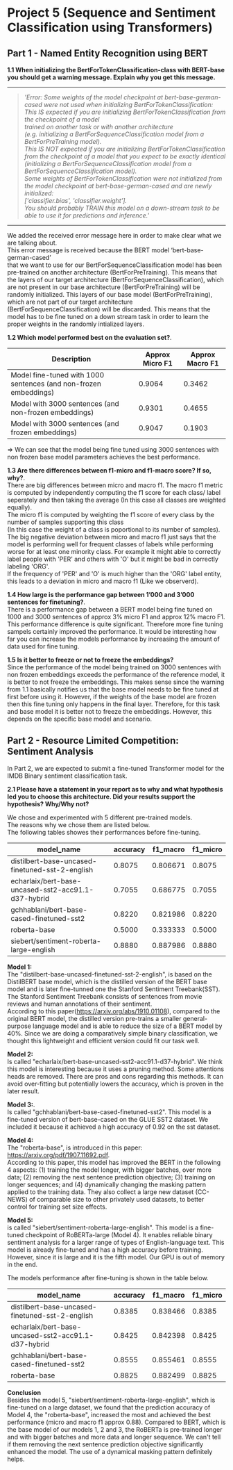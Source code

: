 # Project 5 (Sequence and Sentiment Classification using Transformers)

## Part 1 - Named Entity Recognition using BERT

**1.1 When initializing the BertForTokenClassification-class with BERT-base you should get a warning message. Explain why you get this message.**

---

> *'Error: Some weights of the model checkpoint at bert-base-german-cased were not used when initializing BertForTokenClassification:  
> This IS expected if you are initializing BertForTokenClassification from the checkpoint of a model  
> trained on another task or with another architecture  
> (e.g. initializing a BertForSequenceClassification model from a BertForPreTraining model).  
> This IS NOT expected if you are initializing BertForTokenClassification from the checkpoint of a model that you expect to be exactly identical   
> (initializing a BertForSequenceClassification model from a BertForSequenceClassification model).  
> Some weights of BertForTokenClassification were not initialized from the model checkpoint at bert-base-german-cased and are newly initialized:  
> ['classifier.bias', 'classifier.weight'].  
> You should probably TRAIN this model on a down-stream task to be able to use it for predictions and inference.'*  

---

We added the received error message here in order to make clear what we are talking about.  
This error message is received because the BERT model ‘bert-base-german-cased’  
that we want to use for our BertForSequenceClassification model 
has been pre-trained on another architecture (BertForPreTraining). 
This means that the layers of our target architecture (BertForSequenceClassification), which are not present in our base
architecture (BertForPreTraining) will be randomly initialized.
This layers of our base model (BertForPreTraining), which are not part of our
target architecture (BertForSequenceClassification) will be discarded.
This means that the model has to be fine tuned on a down stream task in order to learn the proper weights in the randomly intialized layers.

**1.2 Which model performed best on the evaluation set?**. 

|Description|Approx Micro F1|Approx Macro F1| 
|---|---|---|
|Model fine-tuned with 1000 sentences (and non-frozen embeddings)|0.9064|0.3462|
|Model with 3000 sentences (and non-frozen embeddings)|0.9301|0.4655|
|Model with 3000 sentences (and frozen embeddings)|0.9047|0.1903|

=> We can see that the model being fine tuned using 3000 sentences with non frozen base model parameters achieves the best performance.

**1.3 Are there differences between f1-micro and f1-macro score? If so, why?**.  
There are big differences between micro and macro f1.
The macro f1 metric is computed by independently computing the f1 score for each class/ label seperately and then taking the average 
(In this case all classes are weighted equally).  
The micro f1 is computed by weighting the f1 score of every class by the number of samples supporting this class  
(In this case the weight of a class is poportional to its number of samples).
The big negative deviation between micro and macro f1 just says that the model is performing well
for frequent classes of labels while performing worse for at least one minority class.
For example it might able to correctly label people with 'PER' and others with 'O' but it might be bad in 
correctly labeling 'ORG'.  
If the frequency of 'PER' and 'O' is much higher than the 'ORG' label entity, this leads to
a deviation in micro and macro f1 (Like we observerd).  

**1.4 How large is the performance gap between 1’000 and 3’000 sentences for finetuning?**.    
There is a performance gap between a BERT model being fine tuned on 1000 and 3000 sentences 
of approx 3\% micro F1 and approx 12\% macro F1. This performance difference is quite significant.
Therefore more fine tuning sampels certainly improved the performance.
It would be interesting how far you can increase the models performance by increasing the
amount of data used for fine tuning.

**1.5 Is it better to freeze or not to freeze the embeddings?**  
Since the performance of the model being trained on 3000 sentences with non frozen embeddings exceeds
the performance of the reference model, it is better to not freeze the embeddings.
This makes sense since the warning from 1.1 basically notifies us that the base model needs to
be fine tuned at first before using it. However, if the weights of the base model are frozen
then this fine tuning only happens in the final layer.
Therefore, for this task and base model it is better not to freeze the embeddings.
However, this depends on the specific base model and scenario.

## Part 2 - Resource Limited Competition: Sentiment Analysis

In Part 2, we are expected to submit a fine-tuned Transformer model for the IMDB Binary sentiment classification task. 

**2.1 Please have a statement in your report as to why and what hypothesis led you to choose this architecture. Did your results support
the hypothesis? Why/Why not?**

We chose and experimented with 5 different pre-trained models.  
The reasons why we chose them are listed below.  
The following tables showes their performances before fine-tuning.  

|model_name	|accuracy	|f1_macro	|f1_micro|
|--|--|--|--|
|distilbert-base-uncased-finetuned-sst-2-english|	0.8075|	0.806671|	0.8075|
|echarlaix/bert-base-uncased-sst2-acc91.1-d37-hybrid|	0.7055|	0.686775|	0.7055|
|gchhablani/bert-base-cased-finetuned-sst2|	0.8220|	0.821986|	0.8220|
|roberta-base|	0.5000|	0.333333|	0.5000|
|siebert/sentiment-roberta-large-english|	0.8880|	0.887986|	0.8880|

**Model 1:**  
The "distilbert-base-uncased-finetuned-sst-2-english", is based on the DistilBERT base model, which is the distilled version of the BERT base model and is later fine-tunned one the Stanford Sentiment Treebank(SST). The Stanford Sentiment Treebank consists of sentences from movie reviews and human annotations of their sentiment.  
According to this paper(https://arxiv.org/abs/1910.01108), compared to the original BERT model, the distilled version pre-trains a smaller general-purpose language model and is able to reduce the size of a BERT model by 40%. Since we are doing a comparatively simple binary classification, we thought this lightweight and efficient version could fit our task well.
  
**Model 2:**  
Is called "echarlaix/bert-base-uncased-sst2-acc91.1-d37-hybrid". We think this model is interesting because it uses a pruning method. Some attentions heads are removed. There are pros and cons regarding this methods. It can avoid over-fitting but potentially lowers the accuracy, which is proven in the later result.

**Model 3:**.  
Is called "gchhablani/bert-base-cased-finetuned-sst2". This model is a fine-tuned version of bert-base-cased on the GLUE SST2 dataset. We included it because it achieved a high accuracy of 0.92 on the sst dataset.

**Model 4:**  
The "roberta-base", is introduced in this paper: https://arxiv.org/pdf/1907.11692.pdf.  
According to this paper, this model has improved the BERT in the following 4 aspects:
(1) training the model longer, with bigger batches, over more data;
(2) removing the next sentence prediction objective;
(3) training on longer sequences; and
(4) dynamically changing the masking pattern applied to the training data.
They also collect a large new dataset (CC-NEWS) of comparable size to other privately used datasets, to better control for training set size effects.

**Model 5:**  
is called "siebert/sentiment-roberta-large-english". This model is a fine-tuned checkpoint of RoBERTa-large (Model 4). It enables reliable binary sentiment analysis for a larger range of types of English-language text. This model is already fine-tuned and has a high accuracy before training. However, since it is large and it is the fifth model. Our GPU is out of memory in the end.

The models performance after fine-tuning is shown in the table below.

|model_name|	accuracy|	f1_macro|	f1_micro|
|--|--|--|--|
|distilbert-base-uncased-finetuned-sst-2-english|	0.8385|	0.838466|	0.8385|
|echarlaix/bert-base-uncased-sst2-acc91.1-d37-hybrid|	0.8425|	0.842398|	0.8425|
|gchhablani/bert-base-cased-finetuned-sst2|	0.8555|	0.855461|	0.8555|
|roberta-base|	0.8825|	0.882499|	0.8825|

**Conclusion**  
Besides the model 5, "siebert/sentiment-roberta-large-english", which is fine-tuned on a large dataset, we found that the prediction accuracy of Model 4, the "roberta-base", increased the most and achieved the best performance (micro and macro f1 approx 0.88). Compared to BERT, which is the base model of our models 1, 2 and 3, the RoBERTa is pre-trained longer and with bigger batches and more data and longer sequence. We can't tell if them removing the next sentence prediction objective significantly enhanced the model. The use of a dynamical masking pattern definitely helps.

